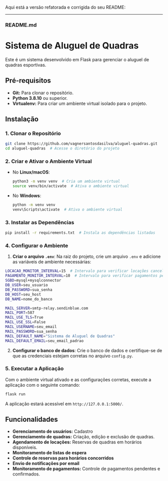 Aqui está a versão refatorada e corrigida do seu README:

---

### **README.md**

# **Sistema de Aluguel de Quadras**

Este é um sistema desenvolvido em Flask para gerenciar o aluguel de quadras esportivas.

## **Pré-requisitos**

* **Git:** Para clonar o repositório.
* **Python 3.8.10** ou superior.
* **Virtualenv:** Para criar um ambiente virtual isolado para o projeto.

## **Instalação**

### **1. Clonar o Repositório**

```bash
git clone https://github.com/vagnersantosdasilva/aluguel-quadras.git
cd aluguel-quadras  # Acesse o diretório do projeto
```

### **2. Criar e Ativar o Ambiente Virtual**

* No **Linux/macOS**:
  ```bash
  python3 -m venv venv  # Cria um ambiente virtual
  source venv/bin/activate  # Ativa o ambiente virtual
  ```

* No **Windows**:
  ```bash
  python -m venv venv
  venv\Scripts\activate  # Ativa o ambiente virtual
  ```

### **3. Instalar as Dependências**

```bash
pip install -r requirements.txt  # Instala as dependências listadas
```

### **4. Configurar o Ambiente**

1. **Criar o arquivo `.env`**: Na raiz do projeto, crie um arquivo `.env` e adicione as variáveis de ambiente necessárias:

```bash
LOCACAO_MONITOR_INTERVAL=15  # Intervalo para verificar locações canceladas
PAGAMENTO_MONITOR_INTERVAL=10  # Intervalo para verificar pagamentos pendentes
SGBD=mysql+mysqlconnector
DB_USER=seu_usuario
DB_PASSWORD=sua_senha
DB_HOST=seu_host
DB_NAME=nome_do_banco

MAIL_SERVER=smtp-relay.sendinblue.com
MAIL_PORT=587
MAIL_USE_TLS=True
MAIL_USE_SSL=False
MAIL_USERNAME=seu_email
MAIL_PASSWORD=sua_senha
MAIL_DEFAULT_NAME="Sistema de Aluguel de Quadras"
MAIL_DEFAULT_EMAIL=seu_email_padrao
```

2. **Configurar o banco de dados**: Crie o banco de dados e certifique-se de que as credenciais estejam corretas no arquivo `config.py`.

### **5. Executar a Aplicação**

Com o ambiente virtual ativado e as configurações corretas, execute a aplicação com o seguinte comando:

```bash
flask run
```

A aplicação estará acessível em `http://127.0.0.1:5000/`.

## **Funcionalidades**

* **Gerenciamento de usuários:** Cadastro
* **Gerenciamento de quadras:** Criação, edição e exclusão de quadras.
* **Agendamento de locações:** Reservas de quadras em horários disponíveis.
* **Monitoramento de listas de espera**
* **Controle de reservas para horários concorridos**
* **Envio de notificações por email**
* **Monitoramento de pagamentos:** Controle de pagamentos pendentes e confirmados.
